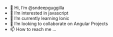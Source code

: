 - 👋 Hi, I’m @sndeepguggilla
- 👀 I’m interested in javascript
- 🌱 I’m currently learning Ionic
- 💞️ I’m looking to collaborate on Angular Projects
- 📫 How to reach me ...

<!---
sndeepguggilla/sndeepguggilla is a ✨ special ✨ repository because its `README.md` (this file) appears on your GitHub profile.
You can click the Preview link to take a look at your changes.
--->
